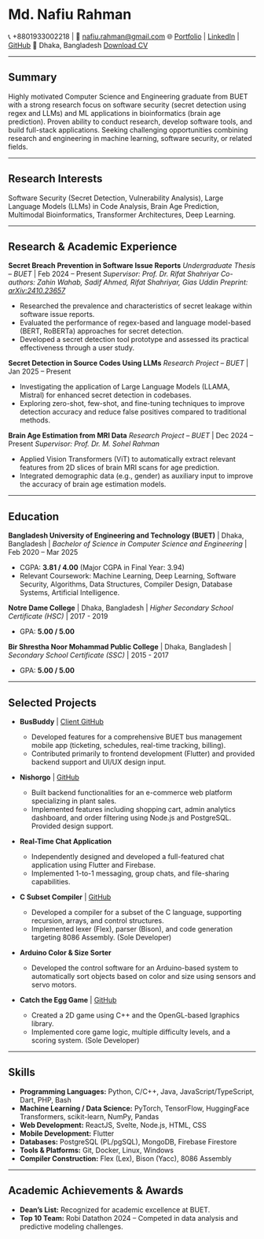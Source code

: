 # Md. Nafiu Rahman
📞 +8801933002218 | 📧 [nafiu.rahman@gmail.com](mailto:nafiu.rahman@gmail.com)
🌐 [Portfolio](https://nafiurahman77.github.io) | [LinkedIn](https://www.linkedin.com/in/md-nafiu-rahman-1a782a262/) | [GitHub](https://github.com/NafiuRahman77)
📍 Dhaka, Bangladesh
[Download CV](https://github.com/NafiuRahman77/nafiurahman77.github.io/raw/refs/heads/master/assets/files/Md_Nafiu_Rahman_resume.pdf)

---

## Summary

Highly motivated Computer Science and Engineering graduate from BUET with a strong research focus on software security (secret detection using regex and LLMs) and ML applications in bioinformatics (brain age prediction). Proven ability to conduct research, develop software tools, and build full-stack applications. Seeking challenging opportunities combining research and engineering in machine learning, software security, or related fields.

---

## Research Interests

Software Security (Secret Detection, Vulnerability Analysis), Large Language Models (LLMs) in Code Analysis, Brain Age Prediction, Multimodal Bioinformatics, Transformer Architectures, Deep Learning.

---

## Research & Academic Experience

**Secret Breach Prevention in Software Issue Reports**
*Undergraduate Thesis – BUET* | Feb 2024 – Present
*Supervisor: Prof. Dr. Rifat Shahriyar*
*Co-authors: Zahin Wahab, Sadif Ahmed, Rifat Shahriyar, Gias Uddin*
*Preprint: [arXiv:2410.23657](https://arxiv.org/abs/2410.23657)*
*   Researched the prevalence and characteristics of secret leakage within software issue reports.
*   Evaluated the performance of regex-based and language model-based (BERT, RoBERTa) approaches for secret detection.
*   Developed a secret detection tool prototype and assessed its practical effectiveness through a user study.

**Secret Detection in Source Codes Using LLMs**
*Research Project – BUET* | Jan 2025 – Present
*   Investigating the application of Large Language Models (LLAMA, Mistral) for enhanced secret detection in codebases.
*   Exploring zero-shot, few-shot, and fine-tuning techniques to improve detection accuracy and reduce false positives compared to traditional methods.

**Brain Age Estimation from MRI Data**
*Research Project – BUET* | Dec 2024 – Present
*Supervisor: Prof. Dr. M. Sohel Rahman*
*   Applied Vision Transformers (ViT) to automatically extract relevant features from 2D slices of brain MRI scans for age prediction.
*   Integrated demographic data (e.g., gender) as auxiliary input to improve the accuracy of brain age estimation models.

---

## Education

**Bangladesh University of Engineering and Technology (BUET)** | Dhaka, Bangladesh | *Bachelor of Science in Computer Science and Engineering* | Feb 2020 – Mar 2025
*   CGPA: **3.81 / 4.00** (Major CGPA in Final Year: 3.94)
*   Relevant Coursework: Machine Learning, Deep Learning, Software Security, Algorithms, Data Structures, Compiler Design, Database Systems, Artificial Intelligence.

**Notre Dame College** | Dhaka, Bangladesh | *Higher Secondary School Certificate (HSC)* | 2017 - 2019
*   GPA: **5.00 / 5.00**

**Bir Shrestha Noor Mohammad Public College** | Dhaka, Bangladesh | *Secondary School Certificate (SSC)* | 2015 - 2017
*   GPA: **5.00 / 5.00**

---

## Selected Projects

*   **BusBuddy** | [Client GitHub](https://github.com/NafiuRahman77/BusBuddy-Client-End)
    *   Developed features for a comprehensive BUET bus management mobile app (ticketing, schedules, real-time tracking, billing).
    *   Contributed primarily to frontend development (Flutter) and provided backend support and UI/UX design input.

*   **Nishorgo** | [GitHub](https://github.com/NafiuRahman77/Term-Project-2-2-Nishorgo)
    *   Built backend functionalities for an e-commerce web platform specializing in plant sales.
    *   Implemented features including shopping cart, admin analytics dashboard, and order filtering using Node.js and PostgreSQL. Provided design support.

*   **Real-Time Chat Application**
    *   Independently designed and developed a full-featured chat application using Flutter and Firebase.
    *   Implemented 1-to-1 messaging, group chats, and file-sharing capabilities.

*   **C Subset Compiler** | [GitHub](https://github.com/NafiuRahman77/Compiler)
    *   Developed a compiler for a subset of the C language, supporting recursion, arrays, and control structures.
    *   Implemented lexer (Flex), parser (Bison), and code generation targeting 8086 Assembly. (Sole Developer)

*   **Arduino Color & Size Sorter**
    *   Developed the control software for an Arduino-based system to automatically sort objects based on color and size using sensors and servo motors.

*   **Catch the Egg Game** | [GitHub](https://github.com/NafiuRahman77/Catch-The-Egg)
    *   Created a 2D game using C++ and the OpenGL-based Igraphics library.
    *   Implemented core game logic, multiple difficulty levels, and a scoring system. (Sole Developer)

---

## Skills

*   **Programming Languages:** Python, C/C++, Java, JavaScript/TypeScript, Dart, PHP, Bash
*   **Machine Learning / Data Science:** PyTorch, TensorFlow, HuggingFace Transformers, scikit-learn, NumPy, Pandas
*   **Web Development:** ReactJS, Svelte, Node.js, HTML, CSS
*   **Mobile Development:** Flutter
*   **Databases:** PostgreSQL (PL/pgSQL), MongoDB, Firebase Firestore
*   **Tools & Platforms:** Git, Docker, Linux, Windows
*   **Compiler Construction:** Flex (Lex), Bison (Yacc), 8086 Assembly

---

## Academic Achievements & Awards

*   **Dean’s List:** Recognized for academic excellence at BUET.
*   **Top 10 Team:** Robi Datathon 2024 – Competed in data analysis and predictive modeling challenges.
